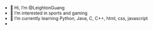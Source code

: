 - 👋 Hi, I’m @LeightonGuang
- 👀 I’m interested in sports and gaming
- 🌱 I’m currently learning Python, Java, C, C++, html, css, javascript
- 
<!---
LeightonGuang/LeightonGuang is a ✨ special ✨ repository because its `README.md` (this file) appears on your GitHub profile.
You can click the Preview link to take a look at your changes.
--->
